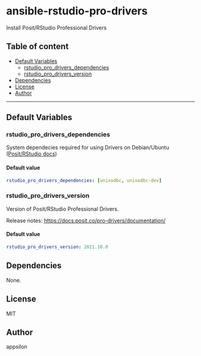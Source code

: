 # ansible-rstudio-pro-drivers

Install Posit/RStudio Professional Drivers

## Table of content

- [Default Variables](#default-variables)
  - [rstudio_pro_drivers_dependencies](#rstudio_pro_drivers_dependencies)
  - [rstudio_pro_drivers_version](#rstudio_pro_drivers_version)
- [Dependencies](#dependencies)
- [License](#license)
- [Author](#author)

---

## Default Variables

### rstudio_pro_drivers_dependencies

System dependecies required for using Drivers on Debian/Ubuntu ([Posit/RStudio docs](https://docs.posit.co/pro-drivers/workbench-connect/#step-1-install-dependencies))

#### Default value

```YAML
rstudio_pro_drivers_dependencies: [unixodbc, unixodbc-dev]
```

### rstudio_pro_drivers_version

Version of Posit/RStudio Professional Drivers.

Release notes: <https://docs.posit.co/pro-drivers/documentation/>

#### Default value

```YAML
rstudio_pro_drivers_version: 2021.10.0
```



## Dependencies

None.

## License

MIT

## Author

appsilon
